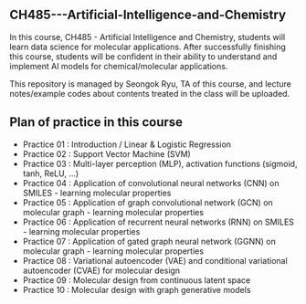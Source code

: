 


## CH485---Artificial-Intelligence-and-Chemistry

In this course, CH485 - Artificial Intelligence and Chemistry, students will learn data science for molecular applications. After successfully finishing this course, students will be confident in their ability to understand and implement AI models for chemical/molecular applications.

This repository is managed by Seongok Ryu, TA of this course, and lecture notes/example codes about contents treated in the class will be uploaded.

## Plan of practice in this course

- Practice 01 : Introduction / Linear & Logistic Regression 
- Practice 02 : Support Vector Machine (SVM) 
- Practice 03 : Multi-layer perception (MLP), activation functions (sigmoid, tanh, ReLU, ...)
- Practice 04 : Application of convolutional neural networks (CNN) on SMILES - learning molecular properties 
- Practice 05 : Application of graph convolutional network (GCN) on molecular graph - learning molecular properties
- Practice 06 : Application of recurrent neural networks (RNN) on SMILES - learning molecular properties
- Practice 07 : Application of gated graph neural network (GGNN) on molecular graph - learning molecular properties
- Practice 08 : Variational autoencoder (VAE) and conditional variational autoencoder (CVAE) for molecular design
- Practice 09 : Molecular design from continuous latent space
- Practice 10 : Molecular design with graph generative models




